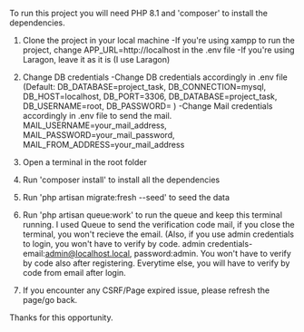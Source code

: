 To run this project you will need PHP 8.1 and 'composer' to install the dependencies.

1. Clone the project in your local machine
    -If you're using xampp to run the project, change APP_URL=http://localhost in the .env file
    -If you're using Laragon, leave it as it is (I use Laragon)

3. Change DB credentials
    -Change DB credentials accordingly in .env file (Default: DB_DATABASE=project_task, DB_CONNECTION=mysql, DB_HOST=localhost, DB_PORT=3306, DB_DATABASE=project_task, DB_USERNAME=root, 
     DB_PASSWORD= )
    -Change Mail credentials accordingly in .env file to send the mail. MAIL_USERNAME=your_mail_address, MAIL_PASSWORD=your_mail_password, MAIL_FROM_ADDRESS=your_mail_address

4. Open a terminal in the root folder
5. Run 'composer install' to install all the dependencies
6. Run 'php artisan migrate:fresh --seed' to seed the data
7. Run 'php artisan queue:work' to run the queue and keep this terminal running. I used Queue to send the verification code mail, if you close the terminal, you won't recieve the email. (Also, if you use admin credentials to login, you won't have to verify by code. admin credentials- email:admin@localhost.local, password:admin. You won't have to verify by code also after registering. Everytime else, you will have to verify by code from email after login.
8. If you encounter any CSRF/Page expired issue, please refresh the page/go back.

Thanks for this opportunity.

